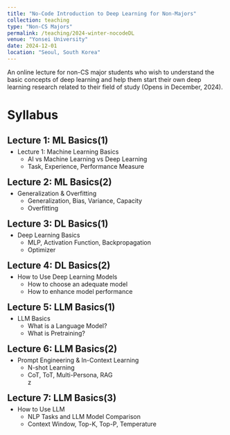 ```yaml
---
title: "No-Code Introduction to Deep Learning for Non-Majors"
collection: teaching
type: "Non-CS Majors"
permalink: /teaching/2024-winter-nocodeDL
venue: "Yonsei University"
date: 2024-12-01
location: "Seoul, South Korea"
---
```


An online lecture for non-CS major students who wish to understand the basic concepts of deep learning and help them start their own deep learning research related to their field of study (Opens in December, 2024).

Syllabus
======
<h2 style="margin-bottom: 5px;">Lecture 1: ML Basics(1)</h2>
<ul style="margin-top: 0px; margin-bottom: 5px;">
  <li>Lecture 1: Machine Learning Basics</li>
  <ul style="margin-top: 0px;">
    <li>AI vs Machine Learning vs Deep Learning</li>
    <li>Task, Experience, Performance Measure</li>
  </ul>
</ul>

<h2 style="margin-top: 15px; margin-bottom: 5px;">Lecture 2: ML Basics(2)</h2>
<ul style="margin-top: 0px; margin-bottom: 5px;">
  <li>Generalization & Overfitting</li>
  <ul style="margin-top: 0px;">
    <li>Generalization, Bias, Variance, Capacity</li>
    <li>Overfitting</li>
  </ul>
</ul>

<h2 style="margin-top: 15px; margin-bottom: 5px;">Lecture 3: DL Basics(1)</h2>
<ul style="margin-top: 0px; margin-bottom: 5px;">
  <li>Deep Learning Basics</li>
  <ul style="margin-top: 0px;">
    <li>MLP, Activation Function, Backpropagation</li>
    <li>Optimizer</li>
  </ul>
</ul>

<h2 style="margin-top: 15px; margin-bottom: 5px;">Lecture 4: DL Basics(2)</h2>
<ul style="margin-top: 0px; margin-bottom: 5px;">
  <li>How to Use Deep Learning Models</li>
  <ul style="margin-top: 0px;">
    <li>How to choose an adequate model</li>
    <li>How to enhance model performance</li>
  </ul>
</ul>

<h2 style="margin-top: 15px; margin-bottom: 5px;">Lecture 5: LLM Basics(1)</h2>
<ul style="margin-top: 0px; margin-bottom: 5px;">
  <li>LLM Basics</li>
  <ul style="margin-top: 0px;">
    <li>What is a Language Model?</li>
    <li>What is Pretraining?</li>
  </ul>
</ul>

<h2 style="margin-top: 15px; margin-bottom: 5px;">Lecture 6: LLM Basics(2)</h2>
<ul style="margin-top: 0px; margin-bottom: 5px;">
  <li>Prompt Engineering & In-Context Learning</li>
  <ul style="margin-top: 0px;">
    <li>N-shot Learning</li>
    <li>CoT, ToT, Multi-Persona, RAG</li>z  
  </ul>
</ul>

<h2 style="margin-top: 15px; margin-bottom: 5px;">Lecture 7: LLM Basics(3)</h2>
<ul style="margin-top: 0px;">
  <li>How to Use LLM</li>
  <ul style="margin-top: 0px;">
    <li>NLP Tasks and LLM Model Comparison</li>
    <li>Context Window, Top-K, Top-P, Temperature</li>
  </ul>
</ul>